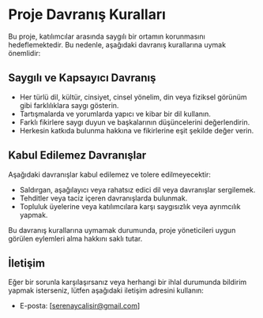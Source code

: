 # Proje Davranış Kuralları

Bu proje, katılımcılar arasında saygılı bir ortamın korunmasını hedeflemektedir. Bu nedenle, aşağıdaki davranış kurallarına uymak önemlidir:

## Saygılı ve Kapsayıcı Davranış

- Her türlü dil, kültür, cinsiyet, cinsel yönelim, din veya fiziksel görünüm gibi farklılıklara saygı gösterin.
- Tartışmalarda ve yorumlarda yapıcı ve kibar bir dil kullanın.
- Farklı fikirlere saygı duyun ve başkalarının düşüncelerini değerlendirin.
- Herkesin katkıda bulunma hakkına ve fikirlerine eşit şekilde değer verin.

## Kabul Edilemez Davranışlar

Aşağıdaki davranışlar kabul edilemez ve tolere edilmeyecektir:
- Saldırgan, aşağılayıcı veya rahatsız edici dil veya davranışlar sergilemek.
- Tehditler veya taciz içeren davranışlarda bulunmak.
- Topluluk üyelerine veya katılımcılara karşı saygısızlık veya ayrımcılık yapmak.

Bu davranış kurallarına uymamak durumunda, proje yöneticileri uygun görülen eylemleri alma hakkını saklı tutar.

## İletişim

Eğer bir sorunla karşılaşırsanız veya herhangi bir ihlal durumunda bildirim yapmak isterseniz, lütfen aşağıdaki iletişim adresini kullanın:

- E-posta: [serenaycalisir@gmail.com]

